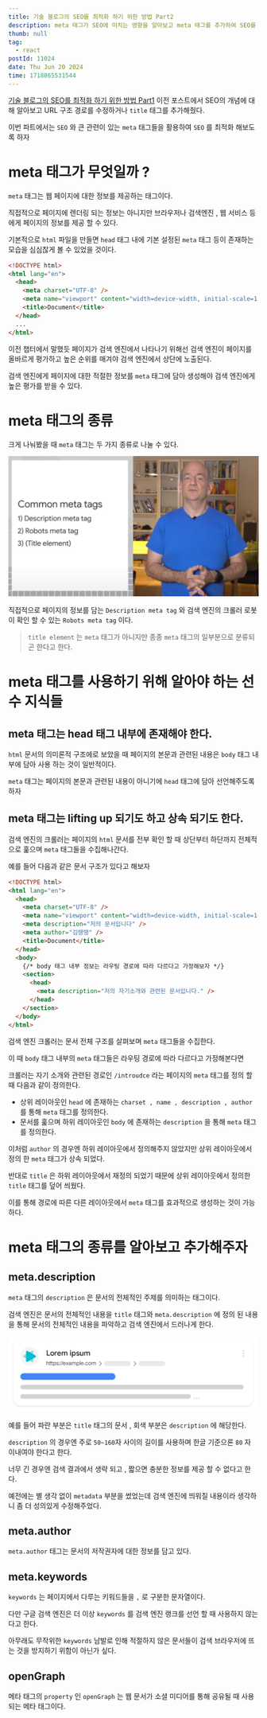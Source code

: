 ```yaml
---
title: 기술 블로그의 SEO를 최적화 하기 위한 방법 Part2
description: meta 태그가 SEO에 미치는 영향을 알아보고 meta 태그를 추가하여 SEO를 높혀보자
thumb: null
tag:
  - react
postId: 11024
date: Thu Jun 20 2024
time: 1718865531544
---
```


[기술 블로그의 SEO를 최적화 하기 위한 방법 Part1](https://yonglog.vercel.app/post/493728) 이전 포스트에서 SEO의 개념에 대해 알아보고 URL 구조 경로를 수정하거나 `title` 태그를 추가해줬다.

이번 파트에서는 `SEO` 와 큰 관련이 있는 `meta` 태그들을 활용하여 `SEO` 를 최적화 해보도록 하자

# meta 태그가 무엇일까 ?

`meta` 태그는 웹 페이지에 대한 정보를 제공하는 태그이다.

직접적으로 페이지에 렌더링 되는 정보는 아니지만 브라우저나 검색엔진 , 웹 서비스 등에게 페이지의 정보를 제공 할 수 있다.

기본적으로 `html` 파일을 만들면 `head` 태그 내에 기본 설정된 `meta` 태그 등이 존재하는 모습을 심심찮게 볼 수 있었을 것이다.

```html title="기본 html 생성 시 생성되는 meta 태그들의 모습" {4-5}
<!DOCTYPE html>
<html lang="en">
  <head>
    <meta charset="UTF-8" />
    <meta name="viewport" content="width=device-width, initial-scale=1.0" />
    <title>Document</title>
  </head>
  ...
</html>
```

이전 챕터에서 말했듯 페이지가 검색 엔진에서 나타나기 위해선 검색 엔진이 페이지를 올바르게 평가하고 높은 순위를 매겨야 검색 엔진에서 상단에 노출된다.

검색 엔진에게 페이지에 대한 적절한 정보를 `meta` 태그에 담아 생성해야 검색 엔진에게 높은 평가를 받을 수 있다.

# meta 태그의 종류

크게 나눠봤을 때 `meta` 태그는 두 가지 종류로 나눌 수 있다.

![메타 태그의 큰 분류](image.png)

직접적으로 페이지의 정보를 담는 `Description meta tag` 와 검색 엔진의 크롤러 로봇이 확인 할 수 있는 `Robots meta tag` 이다.

> `title element` 는 `meta` 태그가 아니지만 종종 `meta` 태그의 일부분으로 분류되곤 한다고 한다.

# meta 태그를 사용하기 위해 알아야 하는 선수 지식들

## meta 태그는 head 태그 내부에 존재해야 한다.

`html` 문서의 의미론적 구조에로 보았을 때 페이지의 본문과 관련된 내용은 `body` 태그 내부에 담아 사용 하는 것이 일반적이다.

`meta` 태그는 페이지의 본문과 관련된 내용이 아니기에 `head` 태그에 담아 선언해주도록 하자

## meta 태그는 lifting up 되기도 하고 상속 되기도 한다.

검색 엔진의 크롤러는 페이지의 `html` 문서를 전부 확인 할 때 상단부터 하단까지 전체적으로 훑으며 `meta` 태그들을 수집해나간다.

예를 들어 다음과 같은 문서 구조가 있다고 해보자

```html title="meta 태그가 사용된 문서의 예시 , title은 liftngup , autor 는 상속" {6-7,14}
<!DOCTYPE html>
<html lang="en">
  <head>
    <meta charset="UTF-8" />
    <meta name="viewport" content="width=device-width, initial-scale=1.0" />
    <meta description="저의 문서입니다" />
    <meta author="김땡땡" />
    <title>Document</title>
  </head>
  <body>
    {/* body 태그 내부 정보는 라우팅 경로에 따라 다르다고 가정해보자 */}
    <section>
      <head>
        <meta description="저의 자기소개와 관련된 문서입니다." />
      </head>
    </section>
  </body>
</html>
```

검색 엔진 크롤러는 문서 전체 구조를 살펴보며 `meta` 태그들을 수집한다.

이 때 `body` 태그 내부의 `meta` 태그들은 라우팅 경로에 따라 다르다고 가정해본다면

크롤러는 자기 소개와 관련된 경로인 `/introudce` 라는 페이지의 `meta` 태그를 정의 할 때 다음과 같이 정의한다.

- 상위 레이아웃인 `head` 에 존재하는 `charset , name , description , author` 를 통해 `meta` 태그를 정의한다.
- 문서를 훑으며 하위 레이아웃인 `body` 에 존재하는 `description` 을 통해 `meta` 태그를 정의한다.

이처럼 `author` 의 경우엔 하위 레이아웃에서 정의해주지 않았지만 상위 레이아웃에서 정의 한 `meta` 태그가 상속 되었다.

반대로 `title` 은 하위 레이아웃에서 재정의 되었기 때문에 상위 레이아웃에서 정의한 `title` 태그를 덮어 씌웠다.

이를 통해 경로에 따른 다른 레이아웃에서 `meta` 태그를 효과적으로 생성하는 것이 가능하다.

# meta 태그의 종류를 알아보고 추가해주자

## meta.description

`meta` 태그의 `description` 은 문서의 전체적인 주제를 의미하는 태그이다.

검색 엔진은 문서의 전체적인 내용을 `title` 태그와 `meta.description` 에 정의 된 내용을 통해 문서의 전체적인 내용을 파악하고 검색 엔진에서 드러나게 한다.

![검색 엔진에서 띄워지는 페이지의 예시](<../20. 기술 블로그의 SEO를 최적화 Part1/text-result.png>)

예를 들어 파란 부분은 `title` 태그의 문서 , 회색 부분은 `description` 에 해당한다.

`description` 의 경우엔 주로 `50~160`자 사이의 길이를 사용하며 한글 기준으론 `80` 자 이내여야 한다고 한다.

너무 긴 경우엔 검색 결과에서 생략 되고 , 짧으면 충분한 정보를 제공 할 수 없다고 한다.

예전에는 별 생각 없이 `metadata` 부분을 썼었는데 검색 엔진에 띄워질 내용이라 생각하니 좀 더 성의있게 수정해주었다.

## meta.author

`meta.author` 태그는 문서의 저작권자에 대한 정보를 담고 있다.

## meta.keywords

`keywords` 는 페이지에서 다루는 키워드들을 `,` 로 구분한 문자열이다.

다만 구글 검색 엔진은 더 이상 `keywords` 를 검색 엔진 랭크를 선언 할 때 사용하지 않는다고 한다.

아무래도 무작위한 `keywords` 남발로 인해 적절하지 않은 문서들이 검색 브라우저에 뜨는 것을 방지하기 위함이 아닌가 싶다.

## openGraph

메타 태그의 `property` 인 `openGraph` 는 웹 문서가 소셜 미디어를 통해 공유될 때 사용되는 메타 태그이다.
